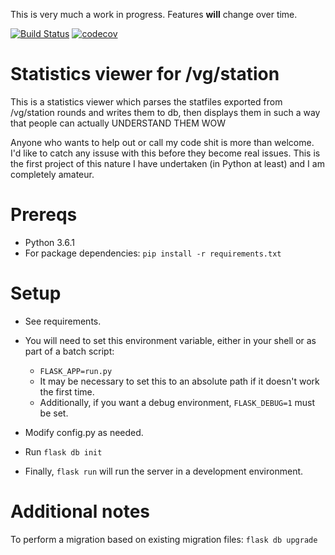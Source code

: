 This is very much a work in progress. Features **will** change over time.

[![Build Status](https://travis-ci.org/gbasood/vgstation-statistics-viewer.svg?branch=master)](https://travis-ci.org/gbasood/vgstation-statistics-viewer)
[![codecov](https://codecov.io/gh/gbasood/vgstation-statistics-viewer/branch/master/graph/badge.svg)](https://codecov.io/gh/gbasood/vgstation-statistics-viewer)

# Statistics viewer for /vg/station
This is a statistics viewer which parses the statfiles exported from /vg/station rounds and writes them to db, then displays them in such a way that people can actually UNDERSTAND THEM WOW

Anyone who wants to help out or call my code shit is more than welcome. I'd like to catch any issuse with this before they become real issues. This is the first project of this nature I have undertaken (in Python at least) and I am completely amateur.

# Prereqs
 - Python 3.6.1
 - For package dependencies:
`pip install -r requirements.txt`

# Setup
 - See requirements.

 - You will need to set this environment variable, either in your shell or as part of a batch script:
   - `FLASK_APP=run.py`
   - It may be necessary to set this to an absolute path if it doesn't work the first time.
   - Additionally, if you want a debug environment, `FLASK_DEBUG=1` must be set.
 - Modify config.py as needed.
 - Run `flask db init`
 - Finally, `flask run` will run the server in a development environment.

# Additional notes
To perform a migration based on existing migration files: `flask db upgrade`
